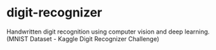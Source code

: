 # digit-recognizer
Handwritten digit recognition using computer vision and deep learning. (MNIST Dataset - Kaggle Digit Recognizer Challenge)
